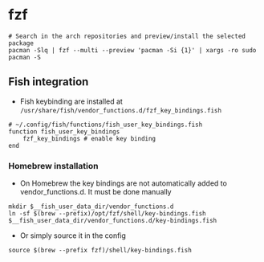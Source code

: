 # fzf

```shell
# Search in the arch repositories and preview/install the selected package
pacman -Slq | fzf --multi --preview 'pacman -Si {1}' | xargs -ro sudo pacman -S
```

## Fish integration

- Fish keybinding are installed at `/usr/share/fish/vendor_functions.d/fzf_key_bindings.fish`

```fish
# ~/.config/fish/functions/fish_user_key_bindings.fish
function fish_user_key_bindings
    fzf_key_bindings # enable key binding
end
```

### Homebrew installation

- On Homebrew the key bindings are not automatically added to vendor_functions.d. It must be done manually

```shell
mkdir $__fish_user_data_dir/vendor_functions.d
ln -sf $(brew --prefix)/opt/fzf/shell/key-bindings.fish $__fish_user_data_dir/vendor_functions.d/key-bindings.fish
```

- Or simply source it in the config

```shell
source $(brew --prefix fzf)/shell/key-bindings.fish
```
